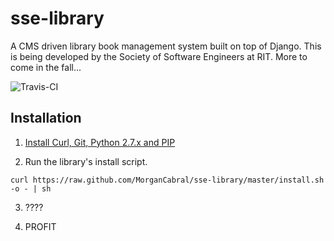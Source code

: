 # sse-library

A CMS driven library book management system built on top of Django. This is being developed by the Society of Software Engineers at RIT. More to come in the fall...

![Travis-CI](https://secure.travis-ci.org/cliffano/datagen.png?branch=master)

## Installation

1) [Install Curl, Git, Python 2.7.x and PIP](https://github.com/MorganCabral/sse-library/wiki/Installation-Prereqs)

2) Run the library's install script.

`curl https://raw.github.com/MorganCabral/sse-library/master/install.sh -o - | sh`

3) ????

4) PROFIT
